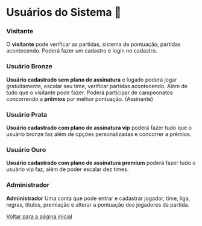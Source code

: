 # Usuários do Sistema 👤

### Visitante

O **visitante** pode verificar as partidas, sistema de pontuação, partidas acontecendo. Poderá fazer um cadastro e login no cadastro.

### Usuário Bronze

**Usuário cadastrado sem plano de assinatura** e logado poderá jogar gratuitamente, escalar seu time, verificar partidas acontecendo. Além de tudo que o visitante pode fazer.
Poderá participar de campeonatos concorrendo a **prêmios** por melhor pontuação. (Assinante)

### Usuário Prata

**Usuário cadastrado com plano de assinatura vip** poderá fazer tudo que o usuário bronze faz além de opções personalizadas e concorrer a prêmios.

### Usuário Ouro

**Usuário cadastrado com plano de assinatura premium** poderá fazer tudo o usuário vip faz, além de poder escalar dez times.

### Administrador

**Administrador** Uma conta que pode entrar e cadastrar jogador, time, liga, regras, títulos, premiação e alterar a pontuação dos jogadores da partida.

[Voltar para a página inicial](./readme.md)
